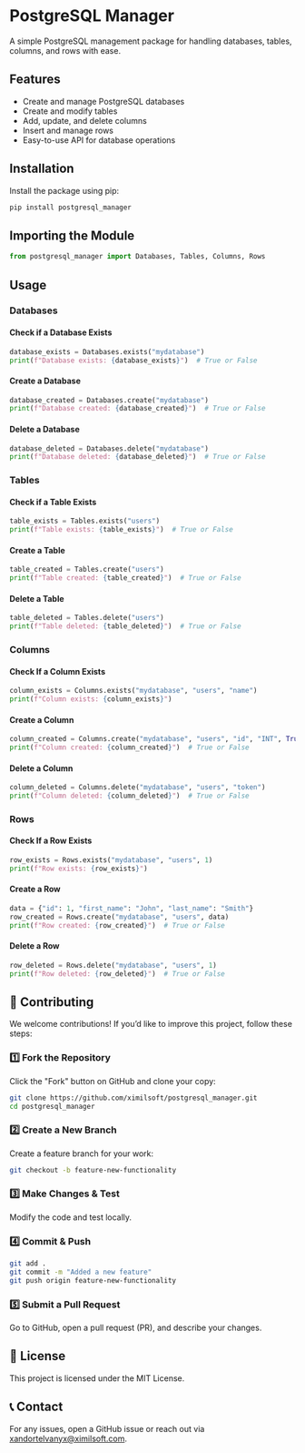 # PostgreSQL Manager

A simple PostgreSQL management package for handling databases, tables, columns, and rows with ease.

## Features

- Create and manage PostgreSQL databases
- Create and modify tables
- Add, update, and delete columns
- Insert and manage rows
- Easy-to-use API for database operations

## Installation

Install the package using pip:

```bash
pip install postgresql_manager
```

## Importing the Module

```python
from postgresql_manager import Databases, Tables, Columns, Rows
```

## Usage

### Databases

#### Check if a Database Exists

```python
database_exists = Databases.exists("mydatabase")
print(f"Database exists: {database_exists}")  # True or False
```

#### Create a Database

```python
database_created = Databases.create("mydatabase")
print(f"Database created: {database_created}")  # True or False
```

#### Delete a Database

```python
database_deleted = Databases.delete("mydatabase")
print(f"Database deleted: {database_deleted}")  # True or False
```

### Tables

#### Check if a Table Exists

```python
table_exists = Tables.exists("users")
print(f"Table exists: {table_exists}")  # True or False
```

#### Create a Table

```python
table_created = Tables.create("users")
print(f"Table created: {table_created}")  # True or False
```

#### Delete a Table

```python
table_deleted = Tables.delete("users")
print(f"Table deleted: {table_deleted}")  # True or False
```

### Columns

#### Check If a Column Exists

```python
column_exists = Columns.exists("mydatabase", "users", "name")
print(f"Column exists: {column_exists}")
```

#### Create a Column

```python
column_created = Columns.create("mydatabase", "users", "id", "INT", True, True)
print(f"Column created: {column_created}")  # True or False
```

#### Delete a Column

```python
column_deleted = Columns.delete("mydatabase", "users", "token")
print(f"Column deleted: {column_deleted}")  # True or False
```

### Rows

#### Check If a Row Exists

```python
row_exists = Rows.exists("mydatabase", "users", 1)
print(f"Row exists: {row_exists}")
```

#### Create a Row

```python
data = {"id": 1, "first_name": "John", "last_name": "Smith"}
row_created = Rows.create("mydatabase", "users", data)
print(f"Row created: {row_created}")  # True or False
```

#### Delete a Row

```python
row_deleted = Rows.delete("mydatabase", "users", 1)
print(f"Row deleted: {row_deleted}")  # True or False
```

## 🤝 Contributing

We welcome contributions! If you’d like to improve this project, follow these steps:

### 1️⃣ Fork the Repository
Click the "Fork" button on GitHub and clone your copy:

```bash
git clone https://github.com/ximilsoft/postgresql_manager.git
cd postgresql_manager
```

### 2️⃣ Create a New Branch

Create a feature branch for your work:

```bash
git checkout -b feature-new-functionality
```

### 3️⃣ Make Changes & Test
Modify the code and test locally.

### 4️⃣ Commit & Push

```bash
git add .
git commit -m "Added a new feature"
git push origin feature-new-functionality
```

### 5️⃣ Submit a Pull Request
Go to GitHub, open a pull request (PR), and describe your changes.

## 📜 License

This project is licensed under the MIT License.

## 📞 Contact

For any issues, open a GitHub issue or reach out via xandortelvanyx@ximilsoft.com.

